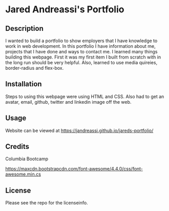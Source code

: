 # Jared Andreassi's Portfolio

## Description

I wanted to build a portfolio to show employers that I have knowledge to work in web development. In this portfolio I have information about me, projects that I have done and ways to contact me. I learned many things building this webpage. First it was my first item I built from scratch with in the long run should be very helpful. Also, learned to use media quireies, border-radius and flex-box.

## Installation

Steps to using this webpage were using HTML and CSS. Also had to get an avatar, email, github, twitter and linkedin image off the web.

## Usage

Website can be viewed at https://jandreassi.github.io/jareds-portfolio/

## Credits

Columbia Bootcamp

https://maxcdn.bootstrapcdn.com/font-awesome/4.4.0/css/font-awesome.min.cs

## License

Please see the repo for the licenseinfo.
